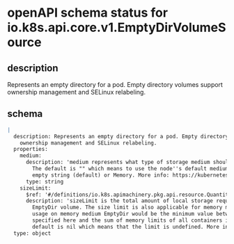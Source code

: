 # openAPI schema status for io.k8s.api.core.v1.EmptyDirVolumeSource

## description

Represents an empty directory for a pod. Empty directory volumes support ownership management and SELinux relabeling.

## schema

```yaml
|
  description: Represents an empty directory for a pod. Empty directory volumes support
    ownership management and SELinux relabeling.
  properties:
    medium:
      description: 'medium represents what type of storage medium should back this directory.
        The default is "" which means to use the node''s default medium. Must be an
        empty string (default) or Memory. More info: https://kubernetes.io/docs/concepts/storage/volumes#emptydir'
      type: string
    sizeLimit:
      $ref: '#/definitions/io.k8s.apimachinery.pkg.api.resource.Quantity'
      description: 'sizeLimit is the total amount of local storage required for this
        EmptyDir volume. The size limit is also applicable for memory medium. The maximum
        usage on memory medium EmptyDir would be the minimum value between the SizeLimit
        specified here and the sum of memory limits of all containers in a pod. The
        default is nil which means that the limit is undefined. More info: https://kubernetes.io/docs/concepts/storage/volumes#emptydir'
  type: object

```
